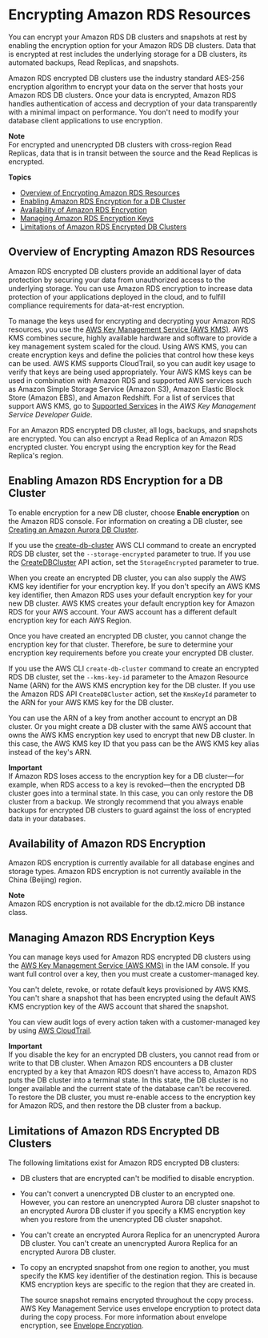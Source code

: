 # Encrypting Amazon RDS Resources<a name="Overview.Encryption"></a>

You can encrypt your Amazon RDS DB clusters and snapshots at rest by enabling the encryption option for your Amazon RDS DB clusters\. Data that is encrypted at rest includes the underlying storage for a DB clusters, its automated backups, Read Replicas, and snapshots\.

Amazon RDS encrypted DB clusters use the industry standard AES\-256 encryption algorithm to encrypt your data on the server that hosts your Amazon RDS DB clusters\. Once your data is encrypted, Amazon RDS handles authentication of access and decryption of your data transparently with a minimal impact on performance\. You don't need to modify your database client applications to use encryption\.

**Note**  
For encrypted and unencrypted DB clusters with cross\-region Read Replicas, data that is in transit between the source and the Read Replicas is encrypted\.

**Topics**
+ [Overview of Encrypting Amazon RDS Resources](#Overview.Encryption.Overview)
+ [Enabling Amazon RDS Encryption for a DB Cluster](#Overview.Encryption.Enabling)
+ [Availability of Amazon RDS Encryption](#Overview.Encryption.Availability)
+ [Managing Amazon RDS Encryption Keys](#Overview.Encryption.Keys)
+ [Limitations of Amazon RDS Encrypted DB Clusters](#Overview.Encryption.Limitations)

## Overview of Encrypting Amazon RDS Resources<a name="Overview.Encryption.Overview"></a>

Amazon RDS encrypted DB clusters provide an additional layer of data protection by securing your data from unauthorized access to the underlying storage\. You can use Amazon RDS encryption to increase data protection of your applications deployed in the cloud, and to fulfill compliance requirements for data\-at\-rest encryption\.

To manage the keys used for encrypting and decrypting your Amazon RDS resources, you use the [AWS Key Management Service \(AWS KMS\)](https://docs.aws.amazon.com/kms/latest/developerguide/)\. AWS KMS combines secure, highly available hardware and software to provide a key management system scaled for the cloud\. Using AWS KMS, you can create encryption keys and define the policies that control how these keys can be used\. AWS KMS supports CloudTrail, so you can audit key usage to verify that keys are being used appropriately\. Your AWS KMS keys can be used in combination with Amazon RDS and supported AWS services such as Amazon Simple Storage Service \(Amazon S3\), Amazon Elastic Block Store \(Amazon EBS\), and Amazon Redshift\. For a list of services that support AWS KMS, go to [Supported Services](https://docs.aws.amazon.com/kms/latest/developerguide/services.html) in the *AWS Key Management Service Developer Guide*\.

For an Amazon RDS encrypted DB cluster, all logs, backups, and snapshots are encrypted\. You can also encrypt a Read Replica of an Amazon RDS encrypted cluster\. You encrypt using the encryption key for the Read Replica's region\.

## Enabling Amazon RDS Encryption for a DB Cluster<a name="Overview.Encryption.Enabling"></a>

To enable encryption for a new DB cluster, choose **Enable encryption** on the Amazon RDS console\. For information on creating a DB cluster, see [Creating an Amazon Aurora DB Cluster](Aurora.CreateInstance.md)\.

If you use the [create\-db\-cluster](https://docs.aws.amazon.com/cli/latest/reference/rds/create-db-cluster.html) AWS CLI command to create an encrypted RDS DB cluster, set the `--storage-encrypted` parameter to true\. If you use the [CreateDBCluster](https://docs.aws.amazon.com/AmazonRDS/latest/APIReference/API_CreateDBCluster.html) API action, set the `StorageEncrypted` parameter to true\.

When you create an encrypted DB cluster, you can also supply the AWS KMS key identifier for your encryption key\. If you don't specify an AWS KMS key identifier, then Amazon RDS uses your default encryption key for your new DB cluster\. AWS KMS creates your default encryption key for Amazon RDS for your AWS account\. Your AWS account has a different default encryption key for each AWS Region\.

Once you have created an encrypted DB cluster, you cannot change the encryption key for that cluster\. Therefore, be sure to determine your encryption key requirements before you create your encrypted DB cluster\.

If you use the AWS CLI `create-db-cluster` command to create an encrypted RDS DB cluster, set the `--kms-key-id` parameter to the Amazon Resource Name \(ARN\) for the AWS KMS encryption key for the DB cluster\. If you use the Amazon RDS API `CreateDBCluster` action, set the `KmsKeyId` parameter to the ARN for your AWS KMS key for the DB cluster\.

You can use the ARN of a key from another account to encrypt an DB cluster\. Or you might create a DB cluster with the same AWS account that owns the AWS KMS encryption key used to encrypt that new DB cluster\. In this case, the AWS KMS key ID that you pass can be the AWS KMS key alias instead of the key's ARN\.

**Important**  
If Amazon RDS loses access to the encryption key for a DB cluster—for example, when RDS access to a key is revoked—then the encrypted DB cluster goes into a terminal state\. In this case, you can only restore the DB cluster from a backup\. We strongly recommend that you always enable backups for encrypted DB clusters to guard against the loss of encrypted data in your databases\.

## Availability of Amazon RDS Encryption<a name="Overview.Encryption.Availability"></a>

Amazon RDS encryption is currently available for all database engines and storage types\. Amazon RDS encryption is not currently available in the China \(Beijing\) region\.

**Note**  
Amazon RDS encryption is not available for the db\.t2\.micro DB instance class\.

## Managing Amazon RDS Encryption Keys<a name="Overview.Encryption.Keys"></a>

You can manage keys used for Amazon RDS encrypted DB clusters using the [AWS Key Management Service \(AWS KMS\)](https://docs.aws.amazon.com/kms/latest/developerguide/) in the IAM console\. If you want full control over a key, then you must create a customer\-managed key\.

You can't delete, revoke, or rotate default keys provisioned by AWS KMS\. You can't share a snapshot that has been encrypted using the default AWS KMS encryption key of the AWS account that shared the snapshot\.

You can view audit logs of every action taken with a customer\-managed key by using [AWS CloudTrail](https://docs.aws.amazon.com/awscloudtrail/latest/userguide/)\.

**Important**  
If you disable the key for an encrypted DB clusters, you cannot read from or write to that DB cluster\. When Amazon RDS encounters a DB cluster encrypted by a key that Amazon RDS doesn't have access to, Amazon RDS puts the DB cluster into a terminal state\. In this state, the DB cluster is no longer available and the current state of the database can't be recovered\. To restore the DB cluster, you must re\-enable access to the encryption key for Amazon RDS, and then restore the DB cluster from a backup\.

## Limitations of Amazon RDS Encrypted DB Clusters<a name="Overview.Encryption.Limitations"></a>

The following limitations exist for Amazon RDS encrypted DB clusters:
+ DB clusters that are encrypted can't be modified to disable encryption\.
+ You can't convert a unencrypted DB cluster to an encrypted one\. However, you can restore an unencrypted Aurora DB cluster snapshot to an encrypted Aurora DB cluster if you specify a KMS encryption key when you restore from the unencrypted DB cluster snapshot\.
+ You can't create an encrypted Aurora Replica for an unencrypted Aurora DB cluster\. You can't create an unencrypted Aurora Replica for an encrypted Aurora DB cluster\.
+ To copy an encrypted snapshot from one region to another, you must specify the KMS key identifier of the destination region\. This is because KMS encryption keys are specific to the region that they are created in\.

   The source snapshot remains encrypted throughout the copy process\. AWS Key Management Service uses envelope encryption to protect data during the copy process\. For more information about envelope encryption, see [ Envelope Encryption](https://docs.aws.amazon.com/kms/latest/developerguide/concepts.html#enveloping)\.